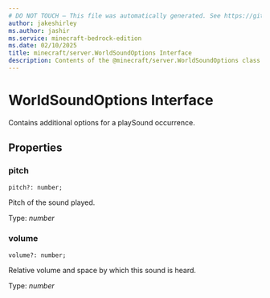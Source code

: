 ```yaml
---
# DO NOT TOUCH — This file was automatically generated. See https://github.com/mojang/minecraftapidocsgenerator to modify descriptions, examples, etc.
author: jakeshirley
ms.author: jashir
ms.service: minecraft-bedrock-edition
ms.date: 02/10/2025
title: minecraft/server.WorldSoundOptions Interface
description: Contents of the @minecraft/server.WorldSoundOptions class.
---
```

# WorldSoundOptions Interface

Contains additional options for a playSound occurrence.

## Properties

### **pitch**
`pitch?: number;`

Pitch of the sound played.

Type: *number*

### **volume**
`volume?: number;`

Relative volume and space by which this sound is heard.

Type: *number*
